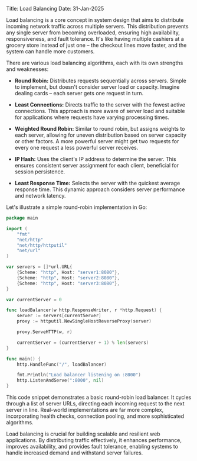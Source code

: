 Title: Load Balancing
Date: 31-Jan-2025

Load balancing is a core concept in system design that aims to distribute incoming network traffic across multiple servers. This distribution prevents any single server from becoming overloaded, ensuring high availability, responsiveness, and fault tolerance.  It's like having multiple cashiers at a grocery store instead of just one – the checkout lines move faster, and the system can handle more customers.

There are various load balancing algorithms, each with its own strengths and weaknesses:

* **Round Robin:**  Distributes requests sequentially across servers. Simple to implement, but doesn't consider server load or capacity. Imagine dealing cards – each server gets one request in turn.

* **Least Connections:** Directs traffic to the server with the fewest active connections.  This approach is more aware of server load and suitable for applications where requests have varying processing times.

* **Weighted Round Robin:**  Similar to round robin, but assigns weights to each server, allowing for uneven distribution based on server capacity or other factors.  A more powerful server might get two requests for every one request a less powerful server receives.

* **IP Hash:** Uses the client's IP address to determine the server.  This ensures consistent server assignment for each client, beneficial for session persistence.

* **Least Response Time:** Selects the server with the quickest average response time.  This dynamic approach considers server performance and network latency.

Let's illustrate a simple round-robin implementation in Go:

```go
package main

import (
    "fmt"
    "net/http"
    "net/http/httputil"
    "net/url"
)

var servers = []*url.URL{
    {Scheme: "http", Host: "server1:8080"},
    {Scheme: "http", Host: "server2:8080"},
    {Scheme: "http", Host: "server3:8080"},
}

var currentServer = 0

func loadBalancer(w http.ResponseWriter, r *http.Request) {
    server := servers[currentServer]
    proxy := httputil.NewSingleHostReverseProxy(server)

    proxy.ServeHTTP(w, r)

    currentServer = (currentServer + 1) % len(servers)
}

func main() {
    http.HandleFunc("/", loadBalancer)

    fmt.Println("Load balancer listening on :8000")
    http.ListenAndServe(":8000", nil)
}

```

This code snippet demonstrates a basic round-robin load balancer.  It cycles through a list of server URLs, directing each incoming request to the next server in line.  Real-world implementations are far more complex, incorporating health checks, connection pooling, and more sophisticated algorithms.


Load balancing is crucial for building scalable and resilient web applications. By distributing traffic effectively, it enhances performance, improves availability, and provides fault tolerance, enabling systems to handle increased demand and withstand server failures.
